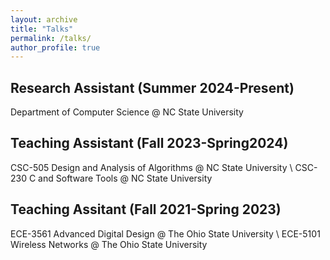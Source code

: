 ```yaml
---
layout: archive
title: "Talks"
permalink: /talks/
author_profile: true
---
```


## Research Assistant (Summer 2024-Present)
Department of Computer Science @ NC State University

## Teaching Assistant (Fall 2023-Spring2024)
CSC-505 Design and Analysis of Algorithms @ NC State University \\
CSC-230 C and Software Tools @ NC State University

## Teaching Assitant (Fall 2021-Spring 2023)
ECE-3561 Advanced Digital Design @ The Ohio State University \\
ECE-5101 Wireless Networks @ The Ohio State University